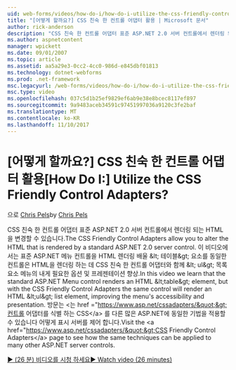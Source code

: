 ```yaml
---
uid: web-forms/videos/how-do-i/how-do-i-utilize-the-css-friendly-control-adapters
title: "[어떻게 할까요?] CSS 친숙 한 컨트롤 어댑터 활용 | Microsoft 문서"
author: rick-anderson
description: "CSS 친숙 한 컨트롤 어댑터 표준 ASP.NET 2.0 서버 컨트롤에서 렌더링 되는 HTML을 변경할 수 있습니다. 이 비디오에서는 설명 하는 알려주셔서 감사..."
ms.author: aspnetcontent
manager: wpickett
ms.date: 09/01/2007
ms.topic: article
ms.assetid: aa5a29e3-0cc2-4cc0-986d-e845dbf01813
ms.technology: dotnet-webforms
ms.prod: .net-framework
msc.legacyurl: /web-forms/videos/how-do-i/how-do-i-utilize-the-css-friendly-control-adapters
msc.type: video
ms.openlocfilehash: 037c5d1b25ef9829ef6ab9e38e8bcec8117ef897
ms.sourcegitcommit: 9a9483aceb34591c97451997036a9120c3fe2baf
ms.translationtype: MT
ms.contentlocale: ko-KR
ms.lasthandoff: 11/10/2017
---
```

<a name="how-do-i-utilize-the-css-friendly-control-adapters"></a><span data-ttu-id="b498e-105">[어떻게 할까요?] CSS 친숙 한 컨트롤 어댑터 활용</span><span class="sxs-lookup"><span data-stu-id="b498e-105">[How Do I:] Utilize the CSS Friendly Control Adapters?</span></span>
====================
<span data-ttu-id="b498e-106">으로 [Chris Pels](https://twitter.com/chrispels)</span><span class="sxs-lookup"><span data-stu-id="b498e-106">by [Chris Pels](https://twitter.com/chrispels)</span></span>

<span data-ttu-id="b498e-107">CSS 친숙 한 컨트롤 어댑터 표준 ASP.NET 2.0 서버 컨트롤에서 렌더링 되는 HTML을 변경할 수 있습니다.</span><span class="sxs-lookup"><span data-stu-id="b498e-107">The CSS Friendly Control Adapters allow you to alter the HTML that is rendered by a standard ASP.NET 2.0 server control.</span></span> <span data-ttu-id="b498e-108">이 비디오에서는 표준 ASP.NET 메뉴 컨트롤을 HTML 렌더링 배울 &amp;lt; 테이블&amp;gt; 요소를 동일한 컨트롤은 HTML을 렌더링 하는 데 CSS 친숙 한 컨트롤 어댑터와 함께 &amp;lt; ul&amp;gt; 목록 요소 메뉴의 내게 필요한 옵션 및 프레젠테이션 향상.</span><span class="sxs-lookup"><span data-stu-id="b498e-108">In this video we learn that the standard ASP.NET Menu control renders an HTML &amp;lt;table&amp;gt; element, but with the CSS Friendly Control Adapters the same control will render an HTML &amp;lt;ul&amp;gt; list element, improving the menu's accessibility and presentation.</span></span> <span data-ttu-id="b498e-109">방문는 &lt;는 href =&quot;https://www.asp.net/cssadapters/&quot;&gt;컨트롤 어댑터를 식별 하는 CSS&lt;/a&gt; 를 다른 많은 ASP.NET에 동일한 기법을 적용할 수 있습니다 어떻게 표시 서버를 제어 합니다.</span><span class="sxs-lookup"><span data-stu-id="b498e-109">Visit the &lt;a href=&quot;https://www.asp.net/cssadapters/&quot;&gt;CSS Friendly Control Adapters&lt;/a&gt; page to see how the same techniques can be applied to many other ASP.NET server controls.</span></span>

[<span data-ttu-id="b498e-110">&#9654; (26 분) 비디오를 시청 하세요</span><span class="sxs-lookup"><span data-stu-id="b498e-110">&#9654; Watch video (26 minutes)</span></span>](https://channel9.msdn.com/Blogs/ASP-NET-Site-Videos/how-do-i-utilize-the-css-friendly-control-adapters)
